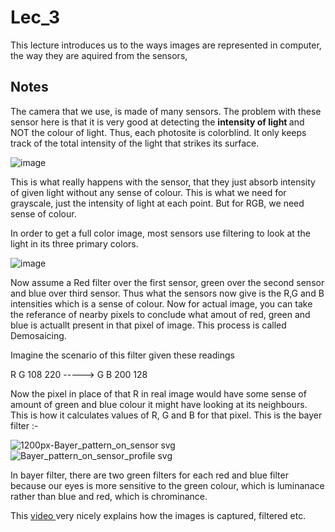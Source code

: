 # Lec_3

This lecture introduces us to the ways images are represented in computer, the way they are aquired from the sensors,

## Notes 

The camera that we use, is made of many sensors. The problem with these sensor here is that it is very good at detecting the <b> intensity of light </b> and NOT the colour of light. Thus, each photosite is colorblind. It only keeps track of the total intensity of the light that strikes its surface. 

![image](https://user-images.githubusercontent.com/103832825/206824216-12ece07f-daa8-42d9-9b4d-f8656f7ebf0f.png)

This is what really happens with the sensor, that they just absorb intensity of given light without any sense of colour. This is what we need for grayscale, just the intensity of light at each point. But for RGB, we need sense of colour.

In order to get a full color image, most sensors use filtering to look at the light in its three primary colors. 

![image](https://user-images.githubusercontent.com/103832825/206824281-212bfd5f-bb66-430e-8f6a-a84368fac012.png)

Now assume a Red filter over the first sensor, green over the second sensor and blue over third sensor.
Thus what the sensors now give is the R,G and B intensities which is a sense of colour. Now for actual image, you can take the referance of nearby pixels to conclude what amout of red, green and blue is actuallt present in that pixel of image. This process is called Demosaicing.

Imagine the scenario of this filter given these readings

R  G          108  220
      ----->
G  B          200  128

Now the pixel in place of that R in real image would have some sense of amount of green and blue colour it might have looking at its neighbours. This is how it calculates values of R, G and B for that pixel.
This is the bayer filter :-

![1200px-Bayer_pattern_on_sensor svg](https://user-images.githubusercontent.com/103832825/206824663-d53bde0e-be52-4e82-804e-76206de91e3a.png)
![Bayer_pattern_on_sensor_profile svg](https://user-images.githubusercontent.com/103832825/206824687-e10e8f38-bbab-4bf2-bd3a-bebf3c8231cf.png)

In bayer filter, there are two green filters for each red and blue filter because our eyes is more sensitive to the green colour, which is luminanace rather than blue and red, which is chrominance.

This <a href = "https://www.youtube.com/watch?v=LWxu4rkZBLw&t=355s" alt = "Computerphile video on capturing digital images"> video </a> very nicely explains how the images is captured, filtered etc.
